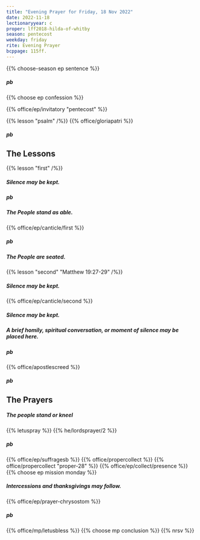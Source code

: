 ```yaml
---
title: "Evening Prayer for Friday, 18 Nov 2022"
date: 2022-11-18
lectionaryyear: c
proper: lff2018-hilda-of-whitby
season: pentecost
weekday: friday
rite: Evening Prayer
bcppage: 115ff.
---
```


{{% choose-season ep sentence %}}
##### pb
{{% choose ep confession %}}

{{% office/ep/invitatory "pentecost" %}}

{{% lesson "psalm" /%}}
{{% office/gloriapatri %}}
##### pb
## The Lessons
{{% lesson "first" /%}}

##### Silence may be kept.
##### pb
##### The People stand as able.
{{% office/ep/canticle/first %}}
##### pb
##### The People are seated.
{{% lesson "second" "Matthew 19:27-29" /%}}

##### Silence may be kept.
{{% office/ep/canticle/second %}}
##### Silence may be kept.
##### A brief homily, spiritual conversation, or moment of silence may be placed here.
##### pb
{{% office/apostlescreed %}}
##### pb
## The Prayers
##### The people stand or kneel
{{% letuspray %}}
{{% he/lordsprayer/2 %}}
##### pb
{{% office/ep/suffragesb %}}
{{% office/propercollect %}}
{{% office/propercollect "proper-28" %}}
{{% office/ep/collect/presence %}}
{{% choose ep mission monday %}}
##### Intercessions and thanksgivings may follow.
{{% office/ep/prayer-chrysostom %}}
##### pb
{{% office/mp/letusbless %}}
{{% choose mp conclusion %}}
{{% nrsv %}}
